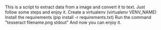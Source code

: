 This is a script to extract data from a image and convert it to text.
Just follow some steps and enjoy it.
Create a virtualenv (virtualenv VENV_NAME)
Install the requirements (pip install -r requirements.txt)
Run the command "tesseract filename.png stdout"
And now you can enjoy it.
